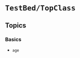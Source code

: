 # ``TestBed/TopClass``

## Topics

### Basics

- ``age``

<!-- Copyright (c) 2021 Apple Inc and the Swift Project authors. All Rights Reserved. -->
